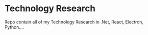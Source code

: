 # Technology Research

Repo contain all of my Technology Research in .Net, React, Electron, Python....